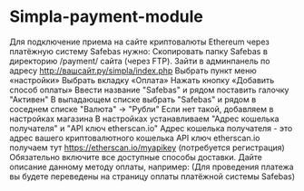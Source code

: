 # Simpla-payment-module
Для подключение приема на сайте криптовалюты Ethereum через платёжную систему Safebas нужно:
Скопировать папку Safebas в директорию /payment/ сайта (через FTP).
Зайти в админпанель по адресу http://вашсайт.ру/simpla/index.php
Выбрать пункт меню «настройки»
Выбрать вкладку «Оплата»
Нажать кнопку «Добавить способ оплаты»
Ввести название "Safebas" и рядом поставить галочку "Активен"
В выпадающем списке выбрать "Safebas" и рядом в соседнем списке "Валюта" -> "Рубли"
Если нет такой, добавляем в настройках магазина
В настройках устанавливаем "Адрес кошелька получателя" и "API ключ etherscan.io"
Адрес кошелька получателя - это адрес вашего криптовалютного кошелька
API ключ etherscan.io получаем тут https://etherscan.io/myapikey (потребуется регистрация)
Обязательно включите все доступные способы доставки.
Дайте описание данному методу оплаты, например: (Для проведения платежа вы будете переведены на страницу оплаты платёжной системы Safebas)
